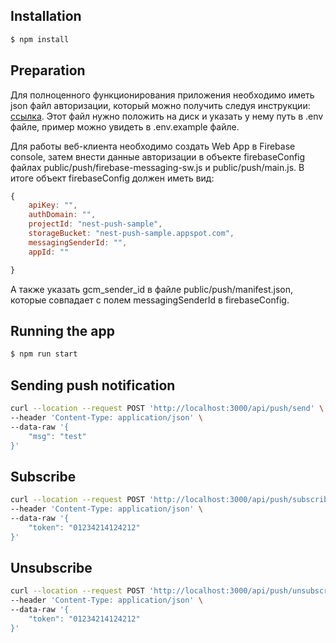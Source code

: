 ## Installation

```bash
$ npm install
```

## Preparation
Для полноценного функционирования приложения необходимо иметь json файл авторизации, который можно получить следуя инструкции: [ссылка](https://medium.com/@sharma.vikashkr/firebase-how-to-setup-an-app-in-firebase-9ddbacfe8ad1).
Этот файл нужно положить на диск и указать у нему путь в .env файле, пример можно увидеть в .env.example файле.

Для работы веб-клиента необходимо создать Web App в Firebase console, затем внести данные авторизации в объекте firebaseConfig файлах public/push/firebase-messaging-sw.js и public/push/main.js.
В итоге объект firebaseConfig должен иметь вид: 
```js
{
    apiKey: "",
    authDomain: "",
    projectId: "nest-push-sample",
    storageBucket: "nest-push-sample.appspot.com",
    messagingSenderId: "",
    appId: ""

}
```
А также указать gcm_sender_id в файле public/push/manifest.json, которые совпадает с полем messagingSenderId в firebaseConfig.


## Running the app

```bash
$ npm run start
```

## Sending push notification

```bash 
curl --location --request POST 'http://localhost:3000/api/push/send' \
--header 'Content-Type: application/json' \
--data-raw '{
    "msg": "test"
}'
```

## Subscribe

```bash 
curl --location --request POST 'http://localhost:3000/api/push/subscribe' \
--header 'Content-Type: application/json' \
--data-raw '{
    "token": "01234214124212"
}'
```

## Unsubscribe

```bash 
curl --location --request POST 'http://localhost:3000/api/push/unsubscribe' \
--header 'Content-Type: application/json' \
--data-raw '{
    "token": "01234214124212"
}'
```
